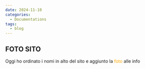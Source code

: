 ```yaml
---
date: 2024-11-10
categories:
  - Documentations
tags:
  - blog
---
```


## FOTO SITO

Oggi ho ordinato i nomi in alto del sito e aggiunto la <font color="ORANGE">foto</font></li> alle info